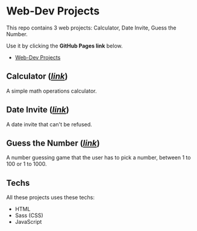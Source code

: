 # Web-Dev Projects
This repo contains 3 web projects: Calculator, Date Invite, Guess the Number.

Use it by clicking the **GitHub Pages link** below.

- [Web-Dev Projects](https://rianreiss.github.io/web-dev-projects/)

## Calculator (_[link](https://rianreiss.github.io/web-dev-projects/projects/calculator/index.html)_)
A simple math operations calculator.

## Date Invite (_[link](https://rianreiss.github.io/web-dev-projects/projects/date-invite/index.html)_)
A date invite that can't be refused.

## Guess the Number (_[link](https://rianreiss.github.io/web-dev-projects/projects/guess/index.html)_)
A number guessing game that the user has to pick a number, between 1 to 100 or 1 to 1000.

## Techs
All these projects uses these techs:
- HTML
- Sass (CSS)
- JavaScript